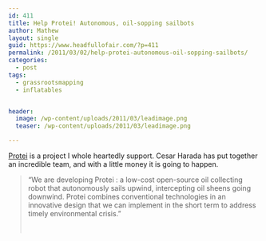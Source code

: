 ```yaml
---
id: 411
title: Help Protei! Autonomous, oil-sopping sailbots
author: Mathew
layout: single
guid: https://www.headfullofair.com/?p=411
permalink: /2011/03/02/help-protei-autonomous-oil-sopping-sailbots/
categories:
  - post
tags:
  - grassrootsmapping
  - inflatables


header:
  image: /wp-content/uploads/2011/03/leadimage.png
  teaser: /wp-content/uploads/2011/03/leadimage.png

---
```

[Protei](http://v2.nl/archive/works/protei) is a project I whole heartedly support. Cesar Harada has put together an incredible team, and with a little money it is going to happen.

> &#8220;We are developing Protei : a low-cost open-source oil collecting robot that autonomously sails upwind, intercepting oil sheens going downwind. Protei combines conventional technologies in an innovative design that we can implement in the short term to address timely environmental crisis.&#8221;
> 
> &nbsp;